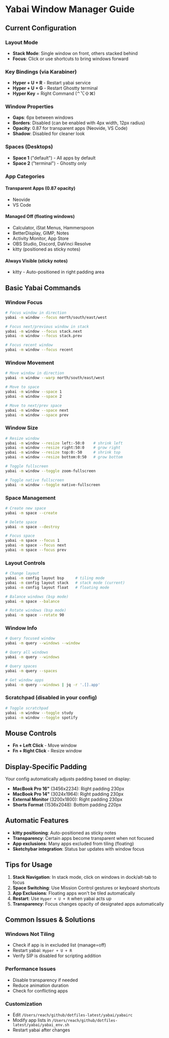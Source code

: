 # Yabai Window Manager Guide

## Current Configuration

### Layout Mode
- **Stack Mode**: Single window on front, others stacked behind
- **Focus**: Click or use shortcuts to bring windows forward

### Key Bindings (via Karabiner)
- **Hyper + U + R** - Restart yabai service
- **Hyper + U + G** - Restart Ghostty terminal
- **Hyper Key** = Right Command (⌃⌥⇧⌘)

### Window Properties
- **Gaps**: 6px between windows
- **Borders**: Disabled (can be enabled with 4px width, 12px radius)
- **Opacity**: 0.87 for transparent apps (Neovide, VS Code)
- **Shadow**: Disabled for cleaner look

### Spaces (Desktops)
- **Space 1** ("default") - All apps by default
- **Space 2** ("terminal") - Ghostty only

### App Categories

#### Transparent Apps (0.87 opacity)
- Neovide
- VS Code

#### Managed Off (floating windows)
- Calculator, iStat Menus, Hammerspoon
- BetterDisplay, GIMP, Notes  
- Activity Monitor, App Store
- OBS Studio, Discord, DaVinci Resolve
- kitty (positioned as sticky notes)

#### Always Visible (sticky notes)
- kitty - Auto-positioned in right padding area

## Basic Yabai Commands

### Window Focus
```bash
# Focus window in direction
yabai -m window --focus north/south/east/west

# Focus next/previous window in stack
yabai -m window --focus stack.next
yabai -m window --focus stack.prev

# Focus recent window
yabai -m window --focus recent
```

### Window Movement
```bash
# Move window in direction
yabai -m window --warp north/south/east/west

# Move to space
yabai -m window --space 1
yabai -m window --space 2

# Move to next/prev space
yabai -m window --space next
yabai -m window --space prev
```

### Window Size
```bash
# Resize window
yabai -m window --resize left:-50:0    # shrink left
yabai -m window --resize right:50:0    # grow right
yabai -m window --resize top:0:-50     # shrink top
yabai -m window --resize bottom:0:50   # grow bottom

# Toggle fullscreen
yabai -m window --toggle zoom-fullscreen

# Toggle native fullscreen
yabai -m window --toggle native-fullscreen
```

### Space Management
```bash
# Create new space
yabai -m space --create

# Delete space
yabai -m space --destroy

# Focus space
yabai -m space --focus 1
yabai -m space --focus next
yabai -m space --focus prev
```

### Layout Controls
```bash
# Change layout
yabai -m config layout bsp     # tiling mode
yabai -m config layout stack   # stack mode (current)
yabai -m config layout float   # floating mode

# Balance windows (bsp mode)
yabai -m space --balance

# Rotate windows (bsp mode)
yabai -m space --rotate 90
```

### Window Info
```bash
# Query focused window
yabai -m query --windows --window

# Query all windows
yabai -m query --windows

# Query spaces
yabai -m query --spaces

# Get window apps
yabai -m query --windows | jq -r '.[].app'
```

### Scratchpad (disabled in your config)
```bash
# Toggle scratchpad
yabai -m window --toggle study
yabai -m window --toggle spotify
```

## Mouse Controls
- **Fn + Left Click** - Move window
- **Fn + Right Click** - Resize window

## Display-Specific Padding
Your config automatically adjusts padding based on display:

- **MacBook Pro 16"** (3456x2234): Right padding 230px
- **MacBook Pro 14"** (3024x1964): Right padding 230px  
- **External Monitor** (3200x1800): Right padding 230px
- **Shorts Format** (1536x2048): Bottom padding 220px

## Automatic Features
- **kitty positioning**: Auto-positioned as sticky notes
- **Transparency**: Certain apps become transparent when not focused
- **App exclusions**: Many apps excluded from tiling (floating)
- **Sketchybar integration**: Status bar updates with window focus

## Tips for Usage

1. **Stack Navigation**: In stack mode, click on windows in dock/alt-tab to focus
2. **Space Switching**: Use Mission Control gestures or keyboard shortcuts
3. **App Exclusions**: Floating apps won't be tiled automatically
4. **Restart**: Use `Hyper + U + R` when yabai acts up
5. **Transparency**: Focus changes opacity of designated apps automatically

## Common Issues & Solutions

### Windows Not Tiling
- Check if app is in excluded list (manage=off)
- Restart yabai: `Hyper + U + R`
- Verify SIP is disabled for scripting addition

### Performance Issues
- Disable transparency if needed
- Reduce animation duration
- Check for conflicting apps

### Customization
- Edit `/Users/reach/github/dotfiles-latest/yabai/yabairc`
- Modify app lists in `/Users/reach/github/dotfiles-latest/yabai/yabai_env.sh`
- Restart yabai after changes